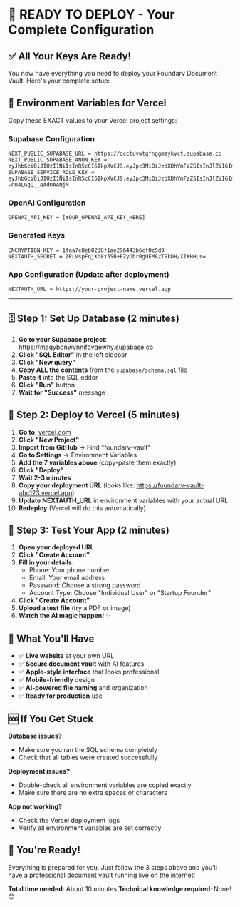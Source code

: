 # 🚀 READY TO DEPLOY - Your Complete Configuration

## ✅ All Your Keys Are Ready!

You now have everything you need to deploy your Foundarv Document Vault. Here's your complete setup:

## 🔑 Environment Variables for Vercel

Copy these EXACT values to your Vercel project settings:

### Supabase Configuration
```
NEXT_PUBLIC_SUPABASE_URL = https://occtuvwtqfnggmaykvct.supabase.co
NEXT_PUBLIC_SUPABASE_ANON_KEY = eyJhbGciOiJIUzI1NiIsInR5cCI6IkpXVCJ9.eyJpc3MiOiJzdXBhYmFzZSIsInJlZiI6Im9jY3R1dnd0cWZuZ2dtYXlrdmN0Iiwicm9sZSI6ImFub24iLCJpYXQiOjE3NTc5OTE5MjcsImV4cCI6MjA3MzU2NzkyN30.BXDB0IzefM7YvDFsw23FmihFCPxxJ1IMerzDLNqtCOM
SUPABASE_SERVICE_ROLE_KEY = eyJhbGciOiJIUzI1NiIsInR5cCI6IkpXVCJ9.eyJpc3MiOiJzdXBhYmFzZSIsInJlZiI6Im9jY3R1dnd0cWZuZ2dtYXlrdmN0Iiwicm9sZSI6InNlcnZpY2Vfcm9sZSIsImlhdCI6MTc1Nzk5MTkyNywiZXhwIjoyMDczNTY3OTI3fQ.ud5uohU5wI0NrEo7lkuYOaq--nU4LGgQ__eAdOAANjM
```

### OpenAI Configuration
```
OPENAI_API_KEY = [YOUR_OPENAI_API_KEY_HERE]
```

### Generated Keys
```
ENCRYPTION_KEY = 1faa7c8eb8238f1ae296443b6cf0c5d9
NEXTAUTH_SECRET = ZRLVspFqjXn8x5SB+FZyDbrBgUEM8zT9kDH/XIKHHLs=
```

### App Configuration (Update after deployment)
```
NEXTAUTH_URL = https://your-project-name.vercel.app
```

---

## 🗄️ Step 1: Set Up Database (2 minutes)

1. **Go to your Supabase project**: https://maqybdnwvnnifqvqewhy.supabase.co
2. **Click "SQL Editor"** in the left sidebar
3. **Click "New query"**
4. **Copy ALL the contents** from the `supabase/schema.sql` file
5. **Paste it** into the SQL editor
6. **Click "Run"** button
7. **Wait for "Success"** message

## 🚀 Step 2: Deploy to Vercel (5 minutes)

1. **Go to**: [vercel.com](https://vercel.com)
2. **Click "New Project"**
3. **Import from GitHub** → Find "foundarv-vault"
4. **Go to Settings** → Environment Variables
5. **Add the 7 variables above** (copy-paste them exactly)
6. **Click "Deploy"**
7. **Wait 2-3 minutes**
8. **Copy your deployment URL** (looks like: https://foundarv-vault-abc123.vercel.app)
9. **Update NEXTAUTH_URL** in environment variables with your actual URL
10. **Redeploy** (Vercel will do this automatically)

## 🎉 Step 3: Test Your App (2 minutes)

1. **Open your deployed URL**
2. **Click "Create Account"**
3. **Fill in your details**:
   - Phone: Your phone number
   - Email: Your email address
   - Password: Choose a strong password
   - Account Type: Choose "Individual User" or "Startup Founder"
4. **Click "Create Account"**
5. **Upload a test file** (try a PDF or image)
6. **Watch the AI magic happen!** ✨

## 🎯 What You'll Have

- ✅ **Live website** at your own URL
- ✅ **Secure document vault** with AI features
- ✅ **Apple-style interface** that looks professional
- ✅ **Mobile-friendly** design
- ✅ **AI-powered file naming** and organization
- ✅ **Ready for production** use

## 🆘 If You Get Stuck

**Database issues?**
- Make sure you ran the SQL schema completely
- Check that all tables were created successfully

**Deployment issues?**
- Double-check all environment variables are copied exactly
- Make sure there are no extra spaces or characters

**App not working?**
- Check the Vercel deployment logs
- Verify all environment variables are set correctly

## 🎊 You're Ready!

Everything is prepared for you. Just follow the 3 steps above and you'll have a professional document vault running live on the internet!

**Total time needed**: About 10 minutes
**Technical knowledge required**: None! 😊
